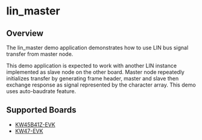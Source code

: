 # lin_master

## Overview
The lin_master demo application demonstrates how to use LIN bus signal transfer from master node.

This demo application is expected to work with another LIN instance implemented as slave node on the other board. Master node repeatedly initializes transfer by generating frame header, master and slave then exchange response as signal represented by the character array. This demo uses auto-baudrate feature.

## Supported Boards
- [KW45B41Z-EVK](../../../_boards/kw45b41zevk/driver_examples/lin/master/example_board_readme.md)
- [KW47-EVK](../../../_boards/kw47evk/driver_examples/lin/master/example_board_readme.md)
